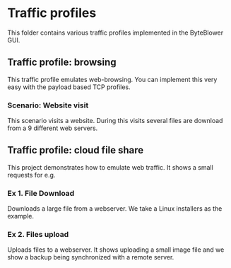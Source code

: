 # Traffic profiles 

This folder contains various traffic profiles implemented in the ByteBlower 
GUI.

## Traffic profile: browsing
This traffic profile emulates web-browsing. You can implement this very 
easy with the payload based TCP profiles.

### Scenario: Website visit
This scenario visits a website. During this visits several files are
download from a 9 different web servers.


## Traffic profile: cloud file share
This project demonstrates how to emulate web traffic. It shows a small
requests for e.g.

### Ex 1. File Download
Downloads a large file from a webserver. We take a Linux installers as 
the example.

### Ex 2. Files upload
Uploads files to a webserver. It shows uploading a small image file and we
show a backup being synchronized with a remote server.


